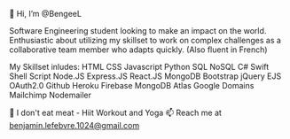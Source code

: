 👋 Hi, I’m @BengeeL

Software Engineering student looking to make an impact on the world.
Enthusiastic about utilizing my skillset to work on complex challenges as a collaborative team member who adapts quickly.
(Also fluent in French)

My Skillset inludes: 
    HTML
    CSS
    Javascript
    Python
    SQL
    NoSQL
    C#
    Swift
    Shell Script
    Node.JS
    Express.JS
    React.JS
    MongoDB
    Bootstrap
    jQuery
    EJS
    OAuth2.0
    Github
    Heroku
    Firebase
    MongoDB Atlas
    Google Domains
    Mailchimp
    Nodemailer

🌱 I don't eat meat - Hiit Workout and Yoga
📫 Reach me at benjamin.lefebvre.1024@gmail.com
